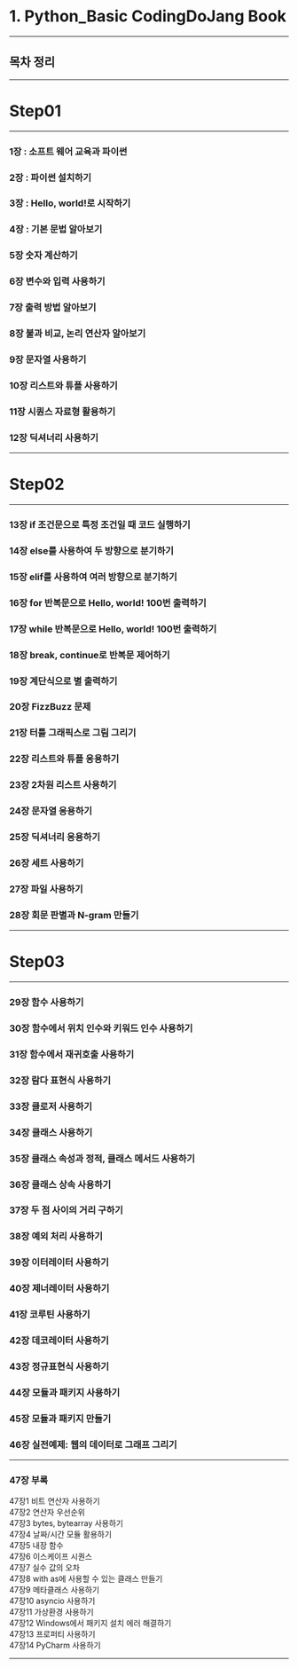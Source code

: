 # 1. Python_Basic CodingDoJang Book 
---
## 목차 정리 
---
# Step01
---
### 1장 : 소프트 웨어 교육과 파이썬 

### 2장 : 파이썬 설치하기

### 3장 : Hello, world!로 시작하기

### 4장 : 기본 문법 알아보기

### 5장 숫자 계산하기

### 6장 변수와 입력 사용하기

### 7장 출력 방법 알아보기

### 8장 불과 비교, 논리 연산자 알아보기

### 9장 문자열 사용하기

### 10장 리스트와 튜플 사용하기

### 11장 시퀀스 자료형 활용하기

### 12장 딕셔너리 사용하기
---
# Step02
---
### 13장 if 조건문으로 특정 조건일 때 코드 실행하기

### 14장 else를 사용하여 두 방향으로 분기하기

### 15장 elif를 사용하여 여러 방향으로 분기하기

### 16장 for 반복문으로 Hello, world! 100번 출력하기

### 17장 while 반복문으로 Hello, world! 100번 출력하기

### 18장 break, continue로 반복문 제어하기

### 19장 계단식으로 별 출력하기

### 20장 FizzBuzz 문제

### 21장 터틀 그래픽스로 그림 그리기

### 22장 리스트와 튜플 응용하기

### 23장 2차원 리스트 사용하기

### 24장 문자열 응용하기

### 25장 딕셔너리 응용하기

### 26장 세트 사용하기

### 27장 파일 사용하기

### 28장 회문 판별과 N-gram 만들기
---
# Step03
---

### 29장 함수 사용하기

### 30장 함수에서 위치 인수와 키워드 인수 사용하기

### 31장 함수에서 재귀호출 사용하기

### 32장 람다 표현식 사용하기

### 33장 클로저 사용하기

### 34장 클래스 사용하기

### 35장 클래스 속성과 정적, 클래스 메서드 사용하기

### 36장 클래스 상속 사용하기

### 37장 두 점 사이의 거리 구하기

### 38장 예외 처리 사용하기

### 39장 이터레이터 사용하기

### 40장 제너레이터 사용하기

### 41장 코루틴 사용하기

### 42장 데코레이터 사용하기

### 43장 정규표현식 사용하기

### 44장 모듈과 패키지 사용하기

### 45장 모듈과 패키지 만들기

### 46장 실전예제: 웹의 데이터로 그래프 그리기
---
### 47장 부록
  47장1 비트 연산자 사용하기   
  47장2 연산자 우선순위   
  47장3 bytes, bytearray 사용하기   
  47장4 날짜/시간 모듈 활용하기    
  47장5 내장 함수   
  47장6 이스케이프 시퀀스   
  47장7 실수 값의 오차   
  47장8 with as에 사용할 수 있는 클래스 만들기    
  47장9 메타클래스 사용하기    
  47장10 asyncio 사용하기    
  47장11 가상환경 사용하기    
  47장12 Windows에서 패키지 설치 에러 해결하기    
  47장13 프로퍼티 사용하기   
  47장14 PyCharm 사용하기    

---
